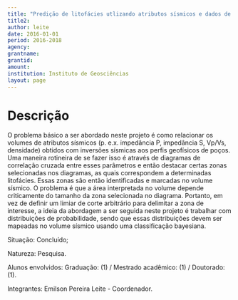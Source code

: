 ```yaml
---
title: "Predição de litofácies utlizando atributos sísmicos e dados de poços"
title2:
author: leite
date: 2016-01-01
period: 2016-2018
agency:
grantname:
grantid:
amount:
institution: Instituto de Geosciências
layout: page
---
```


# Descrição

O problema básico a ser abordado neste projeto é como relacionar os volumes de
atributos sísmicos (p. e.x. impedância P, impedância S, Vp/Vs, densidade)
obtidos com inversões sísmicas aos perfis geofísicos de poços. Uma maneira
rotineira de se fazer isso é através de diagramas de correlação cruzada entre
esses parâmetros e então destacar certas zonas selecionadas nos diagramas, as
quais correspondem a determinadas litofácies. Essas zonas são então
identificadas e marcadas no volume sísmico. O problema é que a área
interpretada no volume depende criticamente do tamanho da zona selecionada no
diagrama. Portanto, em vez de definir um limiar de corte arbitrário para
delimitar a zona de interesse, a ideia da abordagem a ser seguida neste projeto
é trabalhar com distribuições de probabilidade, sendo que essas distribuições
devem ser mapeadas no volume sísmico usando uma classificação bayesiana.

Situação: Concluído;

Natureza: Pesquisa.

Alunos envolvidos: Graduação: (1) / Mestrado acadêmico: (1) / Doutorado: (1).

Integrantes: Emilson Pereira Leite - Coordenador.
